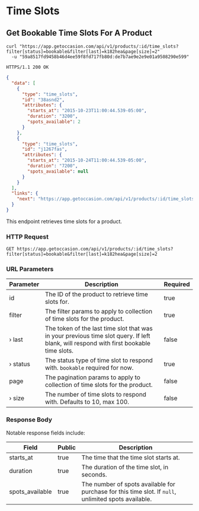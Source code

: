 # Time Slots

## Get Bookable Time Slots For A Product

```shell
curl "https://app.getoccasion.com/api/v1/products/:id/time_slots?filter[status]=bookable&filter[last]=k182hea&page[size]=2"
  -u "59a8517fd9458b46d4ee59f8fd717fb80d:de7b7ae9e2e9e01a9508290e599"
```

```http
HTTPS/1.1 200 OK
```

```json
{
  "data": [
    {
      "type": "time_slots",
      "id": "38asnd2",
      "attributes": {
        "starts_at": "2015-10-23T11:00:44.539-05:00",
        "duration": "3200",
        "spots_available": 2
      }
    },
    {
      "type": "time_slots",
      "id": "j1267fas",
      "attributes": {
        "starts_at": "2015-10-24T11:00:44.539-05:00",
        "duration": "7200",
        "spots_available": null
      }
    }
  ],
  "links": {
    "next": "https://app.getoccasion.com/api/v1/products/:id/time_slots?filter[status]=bookable&filter[last]=j1267fas&page[size]=2"
  }
}
```

This endpoint retrieves time slots for a product.

### HTTP Request

`GET https://app.getoccasion.com/api/v1/products/:id/time_slots?filter[status]=bookable&filter[last]=k182hea&page[size]=2`

### URL Parameters

Parameter | Description | Required
--------- | ----------- | ---------
id | The ID of the product to retrieve time slots for. | true
filter | The filter params to apply to collection of time slots for the product. | true
&#x203a; last | The token of the last time slot that was in your previous time slot query. If left blank, will respond with first bookable time slots. | false
&#x203a; status | The status type of time slot to respond with. `bookable` required for now. | true
page | The pagination params to apply to collection of time slots for the product. | false
&#x203a; size | The number of time slots to respond with. Defaults to 10, max 100. | false

### Response Body

Notable response fields include:

Field | Public | Description
----- | ------ | -----------
starts_at | true | The time that the time slot starts at.
duration | true | The duration of the time slot, in seconds.
spots_available | true | The number of spots available for purchase for this time slot. If `null`, unlimited spots available.
